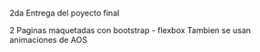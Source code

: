 2da Entrega del poyecto final 

2 Paginas maquetadas con bootstrap - flexbox
Tambien se usan animaciones de AOS